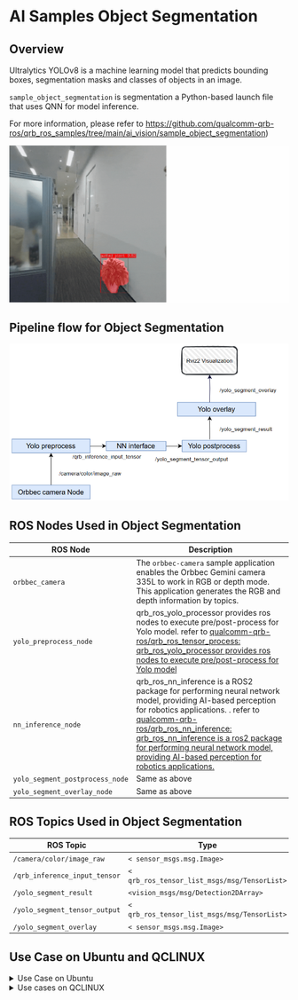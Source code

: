 # AI Samples Object Segmentation 

## Overview

Ultralytics YOLOv8 is a machine learning model that predicts bounding boxes, segmentation masks and classes of objects in an image.

`sample_object_segmentation` is segmentation a Python-based launch file that uses QNN for model inference. 

For more information, please refer to  https://github.com/qualcomm-qrb-ros/qrb_ros_samples/tree/main/ai_vision/sample_object_segmentation)

<img src="./resource/yolo-segment.gif" style="zoom:80%;" />

## Pipeline flow for Object Segmentation

![](./resource/pipeline.png)

## ROS Nodes Used in Object Segmentation

| ROS Node                         | Description                                                  |
| -------------------------------- | ------------------------------------------------------------ |
| `orbbec_camera `                 | The `orbbec-camera` sample application enables the Orbbec Gemini camera 335L to work in RGB or depth mode. This application generates the RGB and depth information by topics. |
| `yolo_preprocess_node `          | qrb_ros_yolo_processor provides ros nodes to execute pre/post-process for Yolo model. refer to [qualcomm-qrb-ros/qrb_ros_tensor_process: qrb_ros_yolo_processor provides ros nodes to execute pre/post-process for Yolo model](https://github.com/qualcomm-qrb-ros/qrb_ros_tensor_process) |
| `nn_inference_node `             | qrb_ros_nn_inference is a ROS2 package for performing neural network model, providing  AI-based perception for robotics applications. . refer to [qualcomm-qrb-ros/qrb_ros_nn_inference: qrb_ros_nn_inference is a ros2 package for performing neural network model, providing AI-based perception for robotics applications.](https://github.com/qualcomm-qrb-ros/qrb_ros_nn_inference) |
| `yolo_segment_postprocess_node ` | Same as above                                                |
| `yolo_segment_overlay_node `     | Same as above                                                |

## ROS Topics Used in Object Segmentation

| ROS Topic                      | Type                                          | Published By                     |
| ------------------------------ | --------------------------------------------- | -------------------------------- |
| `/camera/color/image_raw `     | `< sensor_msgs.msg.Image> `                   | `orbbec_camera `                 |
| `/qrb_inference_input_tensor ` | `< qrb_ros_tensor_list_msgs/msg/TensorList> ` | `yolo_preprocess_node `          |
| `/yolo_segment_result `        | `<vision_msgs/msg/Detection2DArray> `         | `nn_inference_node `             |
| `/yolo_segment_tensor_output ` | `< qrb_ros_tensor_list_msgs/msg/TensorList> ` | `yolo_segment_postprocess_node ` |
| `/yolo_segment_overlay `       | `< sensor_msgs.msg.Image> `                   | `yolo_segment_overlay_node `     |

## Use Case on Ubuntu and QCLINUX

<details>
  <summary>Use Case on Ubuntu</summary>

#### Case: Out of box to run sample on ubuntu

Follow bellow steps on device

```
(ssh) wget https://raw.githubusercontent.com/qualcomm-qrb-ros/qrb_ros_samples/refs/heads/main/tools/qirp-setup.sh -O qirp-setup.sh
(ssh) source qirp-setup.sh


#run  samples
(ssh) ros2 launch sample_object_segmentation  launch_with_orbbec_camera.py
```

</details>

<details>
  <summary> Use cases on QCLINUX</summary>   
#### Prerequisites

- `SSH` is enabled in 'Permissive' mode with the steps mentioned in [Log in using SSH](https://docs.qualcomm.com/bundle/publicresource/topics/80-70017-254/how_to.html?vproduct=1601111740013072&latest=true#use-ssh).

- Download Robotics image and QIRP SDK from [QC artifacts](https://artifacts.codelinaro.org/ui/native/qli-ci/flashable-binaries/qirpsdk/) or Generate Robotics image and QIRP SDK with [meta-qcom-robotics-sdk/README.md](https://github.com/qualcomm-linux/meta-qcom-robotics-sdk)

- The prebuilt robotics image is flashed, see [Flash image](https://docs.qualcomm.com/bundle/publicresource/topics/80-70017-254/flash_images.html?vproduct=1601111740013072&latest=true)

#### Case1: Out of box to run sample on QCLINUX

​	Follow bellow steps on device

```
#source qirp sdk env
(ssh) mount -o remount rw /usr
(ssh) source /usr/share/qirp-setup.sh -m

#run  samples
(ssh) ros2 launch sample_object_segmentation launch_with_orbbec_camera.py
```

</details>